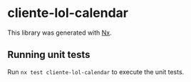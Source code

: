 # cliente-lol-calendar

This library was generated with [Nx](https://nx.dev).

## Running unit tests

Run `nx test cliente-lol-calendar` to execute the unit tests.
